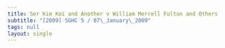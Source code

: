 ```yaml
---
title: Ser Kim Koi and Another v William Merrell Fulton and Others
subtitle: "[2009] SGHC 5 / 07\_January\_2009"
tags: null
layout: single
---
```


